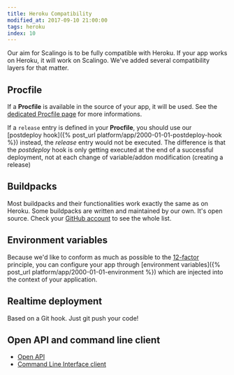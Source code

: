 ```yaml
---
title: Heroku Compatibility
modified_at: 2017-09-10 21:00:00
tags: heroku
index: 10
---
```


Our aim for Scalingo is to be fully compatible with Heroku. If your app works
on Heroku, it will work on Scalingo. We've added several compatibility layers
for that matter.

## Procfile

If a **Procfile** is available in the source of your app, it will be used. See the
[dedicated Procfile page](/internals/procfile.html) for more informations.

If a `release` entry is defined in your **Procfile**, you should use our
[postdeploy hook]({% post_url platform/app/2000-01-01-postdeploy-hook %})
instead, the *release* entry would not be executed. The difference is that the
*postdeploy* hook is only getting executed at the end of a successful
deployment, not at each change of variable/addon modification (creating a
release)

## Buildpacks

Most buildpacks and their functionalities work exactly the same as on Heroku.
Some buildpacks are written and maintained by our own. It's open source. Check
your [GitHub account](https://github.com/Scalingo/?query=buildpack) to see the
whole list.

## Environment variables

Because we'd like to conform as much as possible to the
[12-factor](http://12factor.net/) principle, you can configure your app through
[environment variables]({% post_url platform/app/2000-01-01-environment %})
which are injected into the context of your application.

## Realtime deployment

Based on a Git hook. Just git push your code!

## Open API and command line client

* [Open API](http://developers.scalingo.com/)
* [Command Line Interface client](http://cli.scalingo.com/)
